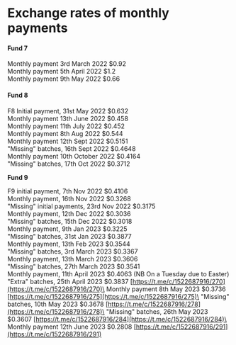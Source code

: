 # Exchange rates of monthly payments

#### Fund 7

Monthly payment 3rd March 2022                 $0.92\
Monthly payment 5th April 2022                    $1.2\
Monthly payment 9th May 2022                     $0.66

#### Fund 8

F8 Initial payment, 31st May 2022                    $0.632\
Monthly payment 13th June 2022                    $0.458\
Monthly payment 11th July 2022                      $0.452\
Monthly payment 8th Aug 2022                       $0.544\
Monthly payment 12th Sept 2022                    $0.5151\
"Missing" batches, 16th Sept 2022                  $0.4648\
Monthly payment 10th October 2022              $0.4164\
"Missing" batches, 17th Oct 2022                    $0.3712

**Fund 9**

F9 initial payment, 7th Nov 2022                     $0.4106\
Monthly payment, 16th Nov 2022                    $0.3268\
"Missing" initial payments, 23rd Nov 2022      $0.3175\
Monthly payment, 12th Dec 2022                    $0.3036\
"Missing" batches, 15th Dec 2022                   $0.3018\
Monthly payment, 9th Jan 2023                      $0.3225\
"Missing" batches, 31st Jan 2023                    $0.3877\
Monthly payment, 13th Feb 2023                     $0.3544\
"Missing" batches, 3rd March 2023                 $0.3367\
Monthly payment, 13th March 2023                $0.3606\
"Missing" batches, 27th March 2023               $0.3541\
Monthly payment, 11th April 2023                    $0.4063 (NB On a Tuesday due to Easter)\
"Extra" batches, 25th April 2023                      $0.3837  [https://t.me/c/1522687916/270](https://t.me/c/1522687916/270)\
Monthly payment 8th May 2023                       $0.3736 [https://t.me/c/1522687916/275](https://t.me/c/1522687916/275)\
"Missing" batches, 10th May 2023                   $0.3678 [https://t.me/c/1522687916/278](https://t.me/c/1522687916/278)\
"Missing" batches, 26th May 2023                   $0.3607 [https://t.me/c/1522687916/284](https://t.me/c/1522687916/284)\
Monthly payment 12th June 2023                    $0.2808 [https://t.me/c/1522687916/291](https://t.me/c/1522687916/291)


